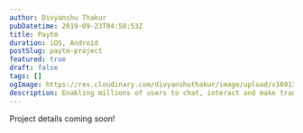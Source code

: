 ```yaml
---
author: Divyanshu Thakur
pubDatetime: 2019-09-23T04:58:53Z
title: Paytm
duration: iOS, Android
postSlug: paytm-project
featured: true
draft: false
tags: []
ogImage: https://res.cloudinary.com/divyanshuthakur/image/upload/v1691313759/paytm-cover_mntjpx.webp
description: Enabling millions of users to chat, interact and make transactions all in a single app.
---
```


Project details coming soon!